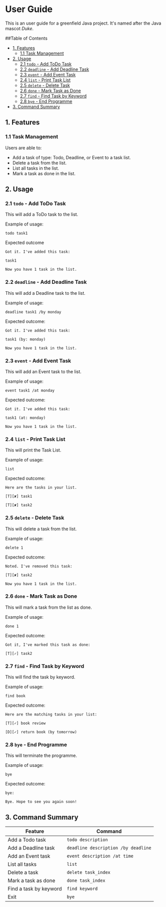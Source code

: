 # User Guide
This is an user guide for a greenfield Java project. It's named after the Java mascot _Duke_.

##Table of Contents
* [1. Features](#1-features)
    * [1.1 Task Management](#11-task-management)
* [2. Usage](#2-usage)
    * [2.1 `todo` - Add ToDo Task](#21-todo---add-todo-task)
    * [2.2 `deadline` - Add Deadline Task](#22-deadline---add-deadline-task)
    * [2.3 `event` - Add Event Task](#23-event---add-event-task)
    * [2.4 `list` - Print Task List](#24-list---print-task-list)
    * [2.5 `delete` - Delete Task](#25-delete---delete-task)
    * [2.6 `done` - Mark Task as Done](#26-done---mark-task-as-done)
    * [2.7 `find` - Find Task by Keyword](#27-find---find-task-by-keyword)
    * [2.8 `bye` - End Programme](#28-bye---end-programme)
* [3. Command Summary](#3-command-summary)


## 1. Features 
### 1.1 Task Management
Users are able to:
* Add a task of type: Todo, Deadline, or Event to a task list.
* Delete a task from the list.
* List all tasks in the list.
* Mark a task as done in the list.

## 2. Usage

### 2.1 `todo` - Add ToDo Task

This will add a ToDo task to the list.

Example of usage: 

`todo task1`

Expected outcome 

`Got it. I've added this task:`

`task1`

`Now you have 1 task in the list.`

### 2.2 `deadline` - Add Deadline Task

This will add a Deadline task to the list.

Example of usage: 

`deadline task1 /by monday`

Expected outcome:

`Got it. I've added this task:`

`task1 (by: monday)`

`Now you have 1 task in the list.`

### 2.3 `event` - Add Event Task

This will add an Event task to the list.

Example of usage: 

`event task1 /at monday`

Expected outcome:

`Got it. I've added this task:`

`task1 (at: monday)`

`Now you have 1 task in the list.`

### 2.4 `list` - Print Task List

This will print the Task List.

Example of usage: 

`list`

Expected outcome:

`Here are the tasks in your list.`

`[T][✘] task1`

`[T][✘] task2`

### 2.5 `delete` - Delete Task

This will delete a task from the list.

Example of usage: 

`delete 1`

Expected outcome:

`Noted. I've removed this task:`

`[T][✘] task2`

`Now you have 1 task in the list.`

### 2.6 `done` - Mark Task as Done

This will mark a task from the list as done.

Example of usage: 

`done 1`

Expected outcome:

`Got it, I've marked this task as done:`

`[T][✓] task2`

### 2.7 `find` - Find Task by Keyword

This will find the task by keyword.

Example of usage: 

`find book`

Expected outcome:

`Here are the matching tasks in your list: `

`[T][✓] book review`

`[D][✓] return book (by tomorrow)`


### 2.8 `bye` - End Programme

This will terminate the programme.

Example of usage: 

`bye`

Expected outcome:

`bye:`

`Bye. Hope to see you again soon!`

## 3. Command Summary

|Feature                               |Command                                               |
|---                                   |---                                                   |
| Add a Todo task                      |`todo description`                             |
| Add a Deadline task                  |`deadline description /by deadline`  |
| Add an Event task                    |`event description /at time`     |
| List all tasks                       |`list`   |
| Delete a task                        |`delete task_index`                                 |
| Mark a task as done                  |`done task_index`                                   |
| Find a task by keyword               |`find keyword`                                    |                                   |                                  
| Exit                                 |`bye`|

